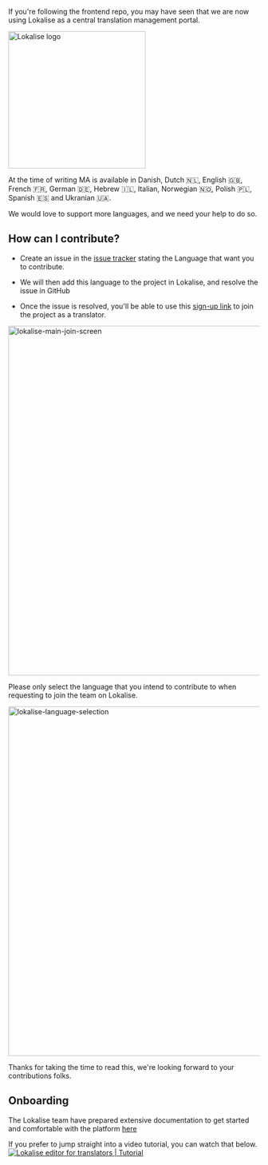 If you're following the frontend repo, you may have seen that we are now using Lokalise as a central translation management portal.

[<img src="https://github.com/lokalise/i18n-ally/raw/screenshots/lokalise-logo.png?raw=true" alt="Lokalise logo" width="275px">](https://lokalise.com)

At the time of writing MA is available in Danish, Dutch 🇳🇱, English 🇬🇧, French 🇫🇷, German 🇩🇪, Hebrew 🇮🇱, Italian, Norwegian 🇳🇴, Polish 🇵🇱, Spanish 🇪🇸 and Ukranian 🇺🇦.

We would love to support more languages, and we need your help to do so.

## How can I contribute?

- Create an issue in the [issue tracker](https://github.com/music-assistant/hass-music-assistant/issues) stating the Language that want you to contribute.

- We will then add this language to the project in Lokalise, and resolve the issue in GitHub

- Once the issue is resolved, you'll be able to use this [sign-up link](https://app.lokalise.com/public/321419046440c0f2bba414.05634832/) to join the project as a translator.

<img width="700" alt="lokalise-main-join-screen" src="https://user-images.githubusercontent.com/60214390/234080011-6125d904-dd24-4abd-989f-265ea48c5ba8.png">

Please only select the language that you intend to contribute to when requesting to join the team on Lokalise.

<img width="700" alt="lokalise-language-selection" src="https://user-images.githubusercontent.com/60214390/234080040-3e9ca743-bdc2-400e-bb37-fa11e73aee76.png">

Thanks for taking the time to read this, we're looking forward to your contributions folks.

## Onboarding

The Lokalise team have prepared extensive documentation to get started and comfortable with the platform [here](https://docs.lokalise.com/en/articles/2967175-onboarding-guide-for-translators)

If you prefer to jump straight into a video tutorial, you can watch that below.
[![Lokalise editor for translators | Tutorial](https://img.youtube.com/vi/ZxhXvnkcLQ4/0.jpg)](https://www.youtube.com/watch?v=ZxhXvnkcLQ4)
